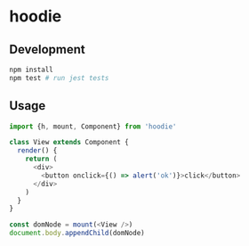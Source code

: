 # hoodie

## Development

```sh
npm install
npm test # run jest tests
```

## Usage

```js
import {h, mount, Component} from 'hoodie'

class View extends Component {
  render() {
    return (
      <div>
        <button onclick={() => alert('ok')}>click</button>
      </div>
    )
  }
}

const domNode = mount(<View />)
document.body.appendChild(domNode)
```
